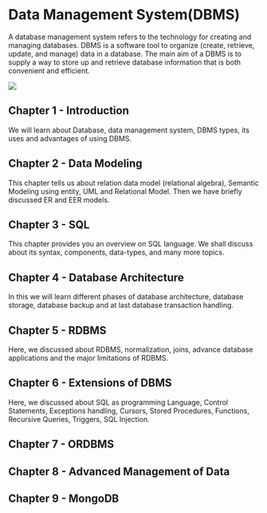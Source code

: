 # Data Management System(DBMS)

A database management system refers to the technology for creating and managing databases. DBMS is a software tool to organize (create, retrieve, update, and manage) data in a database. The main aim of a DBMS is to supply a way to store up and retrieve database information that is both convenient and efficient.

<img src="https://www.hamzavisolutions.com/wp-content/uploads/2017/10/DBMS.jpg">

## Chapter 1 - Introduction

We will learn about Database, data management system, DBMS types, its uses and advantages of using DBMS.

## Chapter 2 - Data Modeling

This chapter tells us about relation data model (relational algebra), Semantic Modeling using entity, UML and Relational Model. Then we have briefly discussed ER and EER models. 

## Chapter 3 - SQL
This chapter provides you an overview on SQL language. We shall discuss about its syntax, components, data-types, and many more topics. 

## Chapter 4 - Database Architecture

In this we will learn different phases of database architecture, database storage, database backup and at last database transaction handling.

## Chapter 5 - RDBMS

Here, we discussed about RDBMS, normalization, joins, advance database applications and the major limitations of RDBMS.

## Chapter 6 - Extensions of DBMS
Here, we discussed about SQL as programming Language, Control Statements, Exceptions handling, Cursors, Stored Procedures, Functions, Recursive Queries, Triggers, SQL Injection. 

## Chapter 7 - ORDBMS

## Chapter 8 - Advanced Management of Data

## Chapter 9 - MongoDB
